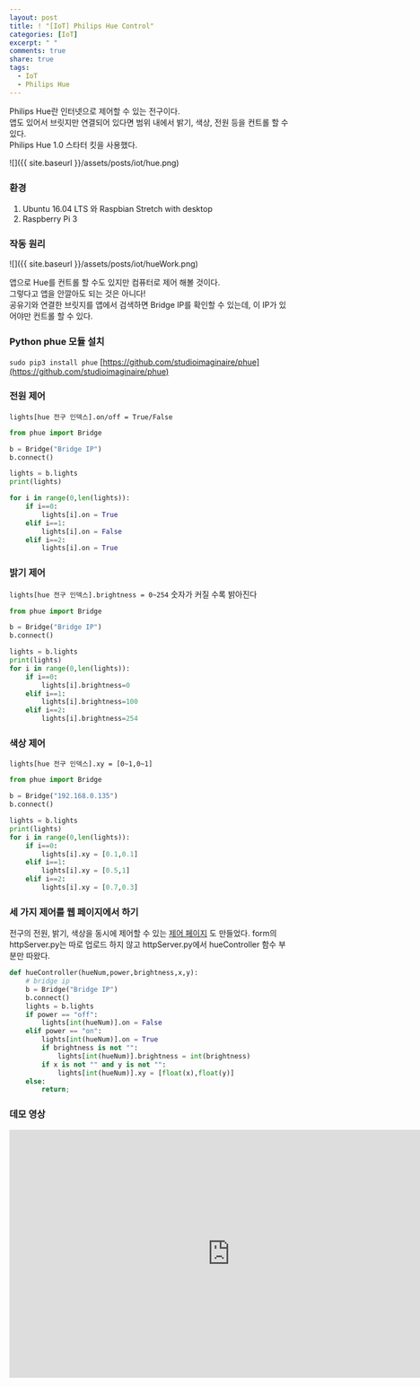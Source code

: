 ```yaml
---
layout: post
title: ! "[IoT] Philips Hue Control"
categories: [IoT]
excerpt: " "
comments: true
share: true
tags:
  - IoT
  - Philips Hue
---
```


Philips Hue란 인터넷으로 제어할 수 있는 전구이다.<br>
앱도 있어서 브릿지만 연결되어 있다면 범위 내에서 밝기, 색상, 전원 등을 컨트롤 할 수 있다.<br>
Philips Hue 1.0 스타터 킷을 사용했다.

![]({{ site.baseurl }}/assets/posts/iot/hue.png)

### 환경
1. Ubuntu 16.04 LTS 와 Raspbian Stretch with desktop
2. Raspberry Pi 3

### 작동 원리
![]({{ site.baseurl }}/assets/posts/iot/hueWork.png)

앱으로 Hue를 컨트롤 할 수도 있지만 컴퓨터로 제어 해볼 것이다.<br>
그렇다고 앱을 안깔아도 되는 것은 아니다!<br>
공유기와 연결한 브릿지를 앱에서 검색하면 Bridge IP를 확인할 수 있는데, 이 IP가 있어야만 컨트롤 할 수 있다.

### Python phue 모듈 설치
`sudo pip3 install phue`
[https://github.com/studioimaginaire/phue](https://github.com/studioimaginaire/phue)

### 전원 제어
`lights[hue 전구 인덱스].on/off = True/False`

```py
from phue import Bridge

b = Bridge("Bridge IP")
b.connect()

lights = b.lights
print(lights)

for i in range(0,len(lights)):
	if i==0:
		lights[i].on = True
	elif i==1:
		lights[i].on = False
	elif i==2:
		lights[i].on = True
```

### 밝기 제어
`lights[hue 전구 인덱스].brightness = 0~254` 숫자가 커질 수록 밝아진다

```py
from phue import Bridge

b = Bridge("Bridge IP")
b.connect()

lights = b.lights
print(lights)
for i in range(0,len(lights)):
	if i==0:
		lights[i].brightness=0
	elif i==1:
		lights[i].brightness=100
	elif i==2:
		lights[i].brightness=254
```

### 색상 제어
`lights[hue 전구 인덱스].xy = [0~1,0~1]`
```py
from phue import Bridge

b = Bridge("192.168.0.135")
b.connect()

lights = b.lights
print(lights)
for i in range(0,len(lights)):
	if i==0:
		lights[i].xy = [0.1,0.1]
	elif i==1:
		lights[i].xy = [0.5,1]
	elif i==2:
		lights[i].xy = [0.7,0.3]
```

### 세 가지 제어를 웹 페이지에서 하기
전구의 전원, 밝기, 색상을 동시에 제어할 수 있는
[제어 페이지](https://mitny.github.io/demo/hue/hue_controller.html) 도 만들었다.
form의 httpServer.py는 따로 업로드 하지 않고
httpServer.py에서 hueController 함수 부분만 따왔다.

```py
def hueController(hueNum,power,brightness,x,y):
	# bridge ip
	b = Bridge("Bridge IP")
	b.connect()
	lights = b.lights
	if power == "off":
		lights[int(hueNum)].on = False
	elif power == "on":
		lights[int(hueNum)].on = True
		if brightness is not "":
			lights[int(hueNum)].brightness = int(brightness)
		if x is not "" and y is not "":
			lights[int(hueNum)].xy = [float(x),float(y)]
	else:
		return;
```


### 데모 영상
<iframe width="786" height="442" src="https://www.youtube.com/embed/tI9AQxtTa1Q" frameborder="0" allow="accelerometer; autoplay; encrypted-media; gyroscope; picture-in-picture" allowfullscreen></iframe>
